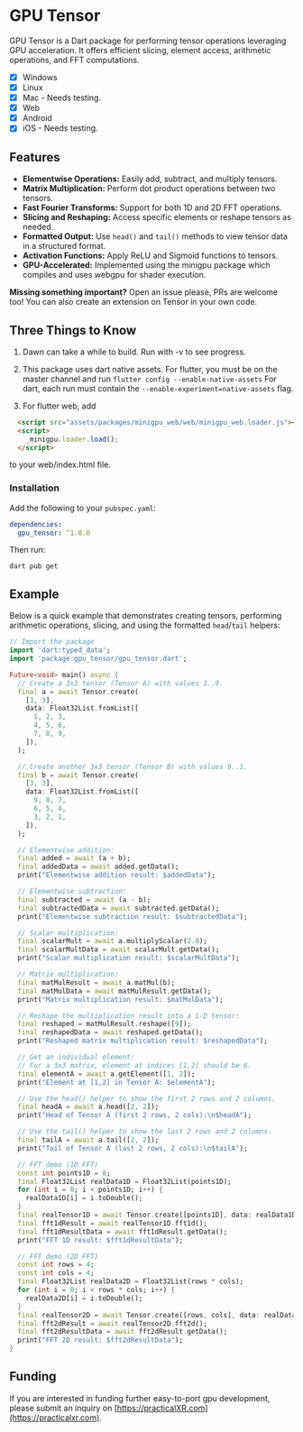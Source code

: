 # GPU Tensor

GPU Tensor is a Dart package for performing tensor operations leveraging GPU acceleration. It offers efficient slicing, element access, arithmetic operations, and FFT computations.



- [x] Windows
- [x] Linux
- [x] Mac - Needs testing.
- [x] Web
- [x] Android
- [x] iOS - Needs testing.

## Features

- **Elementwise Operations:** Easily add, subtract, and multiply tensors.
- **Matrix Multiplication:** Perform dot product operations between two tensors.
- **Fast Fourier Transforms:** Support for both 1D and 2D FFT operations.
- **Slicing and Reshaping:** Access specific elements or reshape tensors as needed.
- **Formatted Output:** Use `head()` and `tail()` methods to view tensor data in a structured format.
- **Activation Functions:** Apply ReLU and Sigmoid functions to tensors.
- **GPU-Accelerated:** Implemented using the minigpu package which compiles and uses webgpu for shader execution.

**Missing something important?** Open an issue please, PRs are welcome too! You can also create an extension on Tensor in your own code.

## Three Things to Know

1. Dawn can take a while to build. Run with -v to see progress.

2. This package uses dart native assets.
For flutter, you must be on the master channel and run
`flutter config --enable-native-assets`
For dart, each run must contain the
`--enable-experiment=native-assets` flag.

3. For flutter web, add

```html
  <script src="assets/packages/minigpu_web/web/minigpu_web.loader.js"></script>
  <script>
    _minigpu.loader.load();
  </script>
```

to your web/index.html file.

### Installation

Add the following to your `pubspec.yaml`:

```yaml
dependencies:
  gpu_tensor: ^1.0.0
```

Then run:

```console
dart pub get
```

## Example

Below is a quick example that demonstrates creating tensors, performing arithmetic operations, slicing, and using the formatted `head`/`tail` helpers:

```dart
// Import the package
import 'dart:typed_data';
import 'package:gpu_tensor/gpu_tensor.dart';

Future<void> main() async {
  // Create a 3x3 tensor (Tensor A) with values 1..9.
  final a = await Tensor.create(
    [3, 3],
    data: Float32List.fromList([
      1, 2, 3,
      4, 5, 6,
      7, 8, 9,
    ]),
  );

  // Create another 3x3 tensor (Tensor B) with values 9..1.
  final b = await Tensor.create(
    [3, 3],
    data: Float32List.fromList([
      9, 8, 7,
      6, 5, 4,
      3, 2, 1,
    ]),
  );

  // Elementwise addition:
  final added = await (a + b);
  final addedData = await added.getData();
  print("Elementwise addition result: $addedData");

  // Elementwise subtraction:
  final subtracted = await (a - b);
  final subtractedData = await subtracted.getData();
  print("Elementwise subtraction result: $subtractedData");

  // Scalar multiplication:
  final scalarMult = await a.multiplyScalar(2.0);
  final scalarMultData = await scalarMult.getData();
  print("Scalar multiplication result: $scalarMultData");

  // Matrix multiplication:
  final matMulResult = await a.matMul(b);
  final matMulData = await matMulResult.getData();
  print("Matrix multiplication result: $matMulData");

  // Reshape the multiplication result into a 1-D tensor:
  final reshaped = matMulResult.reshape([9]);
  final reshapedData = await reshaped.getData();
  print("Reshaped matrix multiplication result: $reshapedData");

  // Get an individual element:
  // For a 3x3 matrix, element at indices [1,2] should be 6.
  final elementA = await a.getElement([1, 2]);
  print("Element at [1,2] in Tensor A: $elementA");

  // Use the head() helper to show the first 2 rows and 2 columns.
  final headA = await a.head([2, 2]);
  print("Head of Tensor A (first 2 rows, 2 cols):\n$headA");

  // Use the tail() helper to show the last 2 rows and 2 columns.
  final tailA = await a.tail([2, 2]);
  print("Tail of Tensor A (last 2 rows, 2 cols):\n$tailA");

  // FFT demo (1D FFT)
  const int points1D = 8;
  final Float32List realData1D = Float32List(points1D);
  for (int i = 0; i < points1D; i++) {
    realData1D[i] = i.toDouble();
  }
  final realTensor1D = await Tensor.create([points1D], data: realData1D);
  final fft1dResult = await realTensor1D.fft1d();
  final fft1dResultData = await fft1dResult.getData();
  print("FFT 1D result: $fft1dResultData");

  // FFT demo (2D FFT)
  const int rows = 4;
  const int cols = 4;
  final Float32List realData2D = Float32List(rows * cols);
  for (int i = 0; i < rows * cols; i++) {
    realData2D[i] = i.toDouble();
  }
  final realTensor2D = await Tensor.create([rows, cols], data: realData2D);
  final fft2dResult = await realTensor2D.fft2d();
  final fft2dResultData = await fft2dResult.getData();
  print("FFT 2D result: $fft2dResultData");
}
```

## Funding

  If you are interested in funding further easy-to-port gpu development, please submit an inquiry on [https://practicalXR.com](https://practicalxr.com).
